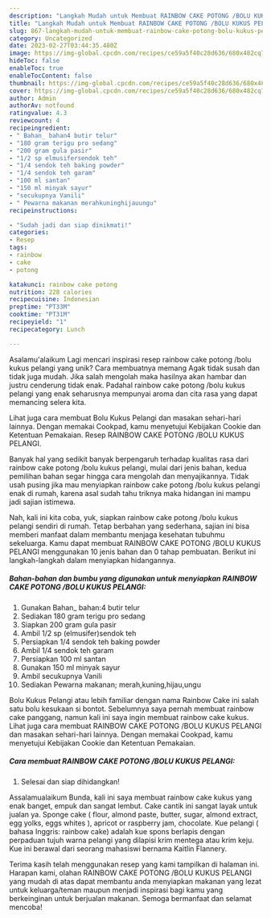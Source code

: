 ```yaml
---
description: "Langkah Mudah untuk Membuat RAINBOW CAKE POTONG /BOLU KUKUS PELANGI{ yang Menggugah Selera"
title: "Langkah Mudah untuk Membuat RAINBOW CAKE POTONG /BOLU KUKUS PELANGI{ yang Menggugah Selera"
slug: 867-langkah-mudah-untuk-membuat-rainbow-cake-potong-bolu-kukus-pelangi-yang-menggugah-selera
category: Uncategorized
date: 2023-02-27T03:44:35.480Z
image: https://img-global.cpcdn.com/recipes/ce59a5f40c28d636/680x482cq70/rainbow-cake-potong-bolu-kukus-pelangi-foto-resep-utama.jpg
hideToc: false
enableToc: true
enableTocContent: false
thumbnail: https://img-global.cpcdn.com/recipes/ce59a5f40c28d636/680x482cq70/rainbow-cake-potong-bolu-kukus-pelangi-foto-resep-utama.jpg
cover: https://img-global.cpcdn.com/recipes/ce59a5f40c28d636/680x482cq70/rainbow-cake-potong-bolu-kukus-pelangi-foto-resep-utama.jpg
author: Admin
authorAv: notfound
ratingvalue: 4.3
reviewcount: 4
recipeingredient:
- " Bahan_ bahan4 butir telur"
- "180 gram terigu pro sedang"
- "200 gram gula pasir"
- "1/2 sp elmusifersendok teh"
- "1/4 sendok teh baking powder"
- "1/4 sendok teh garam"
- "100 ml santan"
- "150 ml minyak sayur"
- "secukupnya Vanili"
- " Pewarna makanan merahkuninghijauungu"
recipeinstructions:

- "Sudah jadi dan siap dinikmati!"
categories:
- Resep
tags:
- rainbow
- cake
- potong

katakunci: rainbow cake potong 
nutrition: 228 calories
recipecuisine: Indonesian
preptime: "PT33M"
cooktime: "PT31M"
recipeyield: "1"
recipecategory: Lunch

---
```



Asalamu'alaikum Lagi mencari inspirasi resep rainbow cake potong /bolu kukus pelangi yang unik? Cara membuatnya memang Agak tidak susah dan tidak juga mudah. Jika salah mengolah maka hasilnya akan hambar dan justru cenderung tidak enak. Padahal rainbow cake potong /bolu kukus pelangi yang enak seharusnya mempunyai aroma dan cita rasa yang dapat memancing selera kita.


Lihat juga cara membuat Bolu Kukus Pelangi dan masakan sehari-hari lainnya. Dengan memakai Cookpad, kamu menyetujui Kebijakan Cookie dan Ketentuan Pemakaian. Resep RAINBOW CAKE POTONG /BOLU KUKUS PELANGI.

Banyak hal yang sedikit banyak berpengaruh terhadap kualitas rasa dari rainbow cake potong /bolu kukus pelangi, mulai dari jenis bahan, kedua pemilihan bahan segar hingga cara mengolah dan menyajikannya. Tidak usah pusing jika mau menyiapkan rainbow cake potong /bolu kukus pelangi enak di rumah, karena asal sudah tahu triknya maka hidangan ini mampu jadi sajian istimewa.


Nah, kali ini kita coba, yuk, siapkan rainbow cake potong /bolu kukus pelangi sendiri di rumah. Tetap berbahan yang sederhana, sajian ini bisa memberi manfaat dalam membantu menjaga kesehatan tubuhmu sekeluarga. Kamu dapat membuat RAINBOW CAKE POTONG /BOLU KUKUS PELANGI menggunakan 10 jenis bahan dan 0 tahap pembuatan. Berikut ini langkah-langkah dalam menyiapkan hidangannya.

<!--inarticleads1-->

##### Bahan-bahan dan bumbu yang digunakan untuk menyiapkan RAINBOW CAKE POTONG /BOLU KUKUS PELANGI:

1. Gunakan  Bahan_ bahan:4 butir telur
1. Sediakan 180 gram terigu pro sedang
1. Siapkan 200 gram gula pasir
1. Ambil 1/2 sp (elmusifer)sendok teh
1. Persiapkan 1/4 sendok teh baking powder
1. Ambil 1/4 sendok teh garam
1. Persiapkan 100 ml santan
1. Gunakan 150 ml minyak sayur
1. Ambil secukupnya Vanili
1. Sediakan  Pewarna makanan; merah,kuning,hijau,ungu


Bolu Kukus Pelangi atau lebih familiar dengan nama Rainbow Cake ini salah satu bolu kesukaan si bontot. Sebelumnya saya pernah membuat rainbow cake panggang, namun kali ini saya ingin membuat rainbow cake kukus. Lihat juga cara membuat RAINBOW CAKE POTONG /BOLU KUKUS PELANGI dan masakan sehari-hari lainnya. Dengan memakai Cookpad, kamu menyetujui Kebijakan Cookie dan Ketentuan Pemakaian. 

<!--inarticleads2-->

##### Cara membuat RAINBOW CAKE POTONG /BOLU KUKUS PELANGI:


1. Selesai dan siap dihidangkan!

Assalamualaikum Bunda, kali ini saya membuat rainbow cake kukus yang enak banget, empuk dan sangat lembut. Cake cantik ini sangat layak untuk jualan ya. Sponge cake ( flour, almond paste, butter, sugar, almond extract, egg yolks, eggs whites ), apricot or raspberry jam, chocolate. Kue pelangi ( bahasa Inggris: rainbow cake) adalah kue spons berlapis dengan perpaduan tujuh warna pelangi yang dilapisi krim mentega atau krim keju. Kue ini berawal dari seorang mahasiswi bernama Kaitlin Flannery. 

Terima kasih telah menggunakan resep yang kami tampilkan di halaman ini. Harapan kami, olahan RAINBOW CAKE POTONG /BOLU KUKUS PELANGI yang mudah di atas dapat membantu anda menyiapkan makanan yang lezat untuk keluarga/teman maupun menjadi inspirasi bagi kamu yang berkeinginan untuk berjualan makanan. Semoga bermanfaat dan selamat mencoba!
